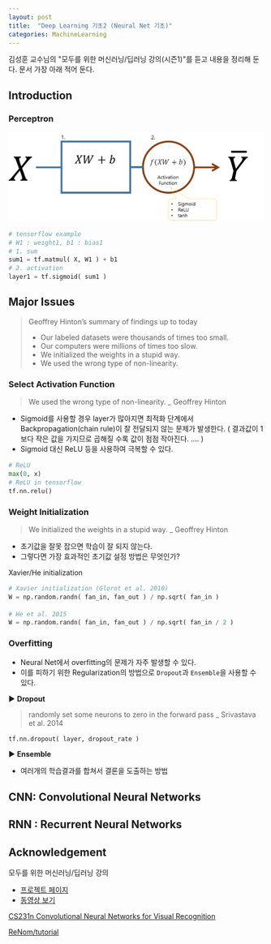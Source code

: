 ```yaml
---
layout: post
title:  "Deep Learning 기초2 (Neural Net 기초)"
categories: MachineLearning
---
```


김성훈 교수님의 "모두를 위한 머신러닝/딥러닝 강의(시즌1)"를 듣고 내용을 정리해 둔다. 문서 가장 아래 적어 둔다.

## Introduction

### Perceptron

![](assets/img/2019-01-25/003perceptron.png)

```python
# tensorflow example
# W1 : weight1, b1 : bias1
# 1. sum
sum1 = tf.matmul( X, W1 ) + b1
# 2. activation
layer1 = tf.sigmoid( sum1 )
```

## Major Issues

> Geoffrey Hinton’s summary of findings up to today
> * Our labeled datasets were thousands of times too small.
> * Our computers were millions of times too slow.
> * We initialized the weights in a stupid way.
> * We used the wrong type of non-linearity.

### Select Activation Function

> We used the wrong type of non-linearity.
> _ Geoffrey Hinton

* Sigmoid를 사용할 경우 layer가 많아지면 최적화 단계에서 Backpropagation(chain rule)이 잘 전달되지 않는 문제가 발생한다. ( 결과값이 1보다 작은 값을 가지므로 곱해질 수록 값이 점점 작아진다. .... )
* Sigmoid 대신 ReLU 등을 사용하여 극복할 수 있다.

```python
# ReLU
max(0, x)
# ReLU in tensorflow
tf.nn.relu()
```

### Weight Initialization

> We initialized the weights in a stupid way.
> _ Geoffrey Hinton

* 초기값을 잘못 잡으면 학습이 잘 되지 않는다.
* 그렇다면 가장 효과적인 초기값 설정 방법은 무엇인가?

Xavier/He initialization

``` python
# Xavier initialization (Glorot et al. 2010)
W = np.random.randn( fan_in, fan_out ) / np.sqrt( fan_in )

# He et al. 2015
W = np.random.randn( fan_in, fan_out ) / np.sqrt( fan_in / 2 )
```

### Overfitting

* Neural Net에서 overfitting의 문제가 자주 발생할 수 있다.
* 이를 피하기 위한 Regularization의 방법으로 `Dropout`과 `Ensemble`을 사용할 수 있다.

▶ __Dropout__

> randomly set some neurons to zero in the forward pass
> _ Srivastava et al. 2014

```python
tf.nn.dropout( layer, dropout_rate )
```

▶ __Ensemble__

* 여러개의 학습결과를 합쳐서 결론을 도출하는 방법

## CNN: Convolutional Neural Networks


## RNN : Recurrent Neural Networks




## Acknowledgement

모두를 위한 머신러닝/딥러닝 강의
* [프로젝트 페이지](http://hunkim.github.io/ml/)
* [동영상 보기](https://www.youtube.com/playlist?list=PLlMkM4tgfjnLSOjrEJN31gZATbcj_MpUm)

[CS231n Convolutional Neural Networks for Visual Recognition](http://cs231n.github.io/neural-networks-1/)

[ReNom/tutorial](https://www.renom.jp/notebooks/tutorial/basic_algorithm/activation_types/notebook.html)
